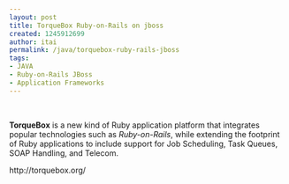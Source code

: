```yaml
---
layout: post
title: TorqueBox Ruby-on-Rails on jboss
created: 1245912699
author: itai
permalink: /java/torquebox-ruby-rails-jboss
tags:
- JAVA
- Ruby-on-Rails JBoss
- Application Frameworks
---
```

<p>&nbsp;</p>
<p><b>TorqueBox</b> is a new kind of Ruby application platform that integrates popular     technologies such as <i>Ruby-on-Rails</i>, while extending the footprint of Ruby applications      to include support for Job Scheduling, Task Queues, SOAP Handling, and Telecom.</p>
<p>http://torquebox.org/</p>
